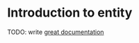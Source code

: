 # Introduction to entity

TODO: write [great documentation](http://jacobian.org/writing/what-to-write/)
